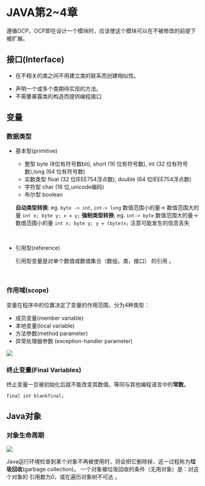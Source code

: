 # JAVA第2~4章

遵循OCP，OCP即在设计一个模块时，应该使这个模块可以在不被修改的前提下被扩展。 

## 接口(Interface)

+ 在不相关的类之间不用建立类的联系而创建相似性。

* 声明一个或多个类期待实现的方法。
* 不需要暴露类的构造而提供编程接口 



## 变量

### 数据类型

+ 基本型(primitive)

  + 整型 byte (8位有符号数bit), short (16 位有符号数),
    int (32 位有符号数),long (64 位有符号数) 
  + 实数类型 float (32 位IEEE754浮点数),
    double (64 位IEEE754浮点数) 
  + 字符型 char (16 位,unicode编码) 
  + 布尔型 boolean

  **自动类型转换**:
  eg. `byte -> int`, `int-> long` 数值范围小的量-> 数值范围大的量
  `int x; byte y; x = y;`
  **强制类型转换**:
  eg. `int-> byte` 数值范围大的量->数值范围小的量
  `int x; byte y; y = (byte)x;` 注意可能发生的信息丢失 

  ​

+ 引用型(reference)

  引用型变量是对单个数值或数值集合（数组，类，接口）
  的引用 。

  ​

### 作用域(scope)

变量在程序中的位置决定了变量的作用范围，分为4种类型：

* 成员变量(member variable)
* 本地变量(local variable)
* 方法参数(method parameter)
* 异常处理器参数 (exception-handler parameter) 

![](http://njupt.xichi.xyz/blog/javaScope.png)

### 终止变量(Final Variables)

终止变量一旦被初始化后就不能改变其数值。等同与其他编程语言中的**常数**。

`final int blankfinal; `



## Java对象

### 对象生命周期

![](http://njupt.xichi.xyz/blog/java2.png)

Java运行环境检查到某个对象不再被使用时，将会把它删除掉，这一过程称为**垃圾回收**(garbage collection)。
一个对象被垃圾回收的条件（无用对象）是：对这个对象的
引用数为0，或在遍历对象树不可达 。

